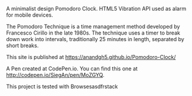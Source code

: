 A minimalist design Pomodoro Clock. HTML5 Vibration API used as alarm for mobile devices. 

The Pomodoro Technique is a time management method developed by Francesco Cirillo in the late 1980s. The technique uses a timer to break down work into intervals, traditionally 25 minutes in length, separated by short breaks.

This site is published at https://anandgh5.github.io/Pomodoro-Clock/

A Pen created at CodePen.io. You can find this one at http://codepen.io/SiegAn/pen/MoZGYQ.

This project is tested with Browsesasdfrstack
